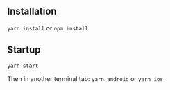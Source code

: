 ## Installation 
`yarn install` or `npm install`

## Startup
`yarn start` 

Then in another terminal tab:
`yarn android` or `yarn ios`